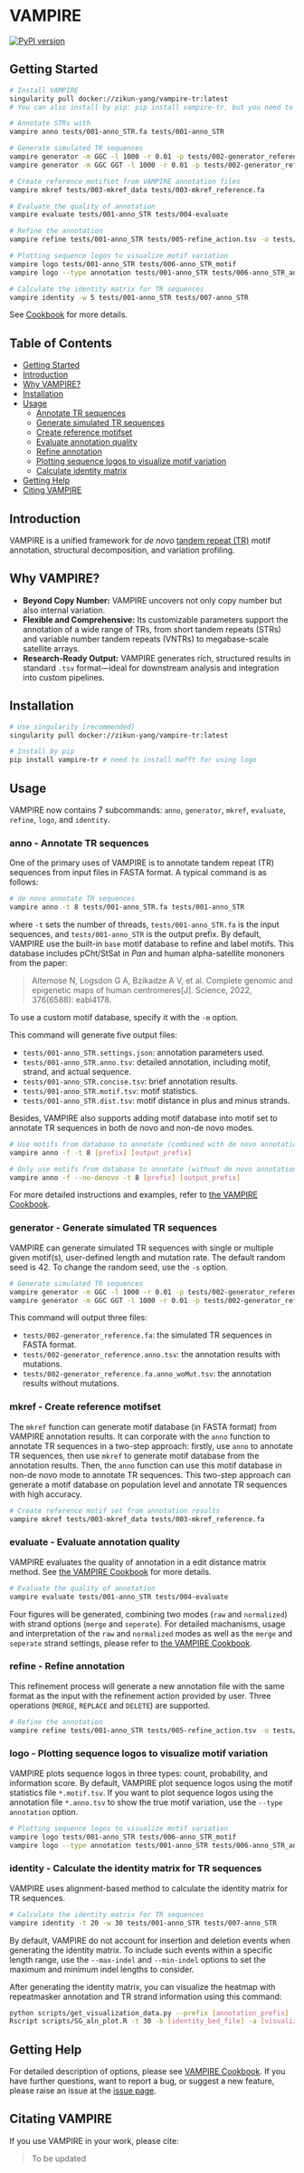 # VAMPIRE
[![PyPI version](https://badge.fury.io/py/vampire-tr.svg)](https://pypi.org/project/vampire-tr/)

## <a name="started"></a>Getting Started
```sh
# Install VAMPIRE
singularity pull docker://zikun-yang/vampire-tr:latest
# You can also install by pip: pip install vampire-tr, but you need to install mafft for using logo

# Annotate STRs with
vampire anno tests/001-anno_STR.fa tests/001-anno_STR

# Generate simulated TR sequences
vampire generator -m GGC -l 1000 -r 0.01 -p tests/002-generator_reference
vampire generator -m GGC GGT -l 1000 -r 0.01 -p tests/002-generator_reference

# Create reference motifset from VAMPIRE annotation files
vampire mkref tests/003-mkref_data tests/003-mkref_reference.fa

# Evaluate the quality of annotation
vampire evaluate tests/001-anno_STR tests/004-evaluate

# Refine the annotation
vampire refine tests/001-anno_STR tests/005-refine_action.tsv -o tests/005-anno_STR.revised

# Plotting sequence logos to visualize motif variation
vampire logo tests/001-anno_STR tests/006-anno_STR_motif
vampire logo --type annotation tests/001-anno_STR tests/006-anno_STR_annotation

# Calculate the identity matrix for TR sequences
vampire identity -w 5 tests/001-anno_STR tests/007-anno_STR
```
See [Cookbook](https://zikun-yang.github.io/VAMPIRE_Cookbook/) for more details.

## <a name="toc"></a>Table of Contents

- [Getting Started](#started)
- [Introduction](#intro)
- [Why VAMPIRE?](#why)
- [Installation](#install)
- [Usage](#usage)
    - [Annotate TR sequences](#anno)
    - [Generate simulated TR sequences](#generator)
    - [Create reference motifset](#mkref)
    - [Evaluate annotation quality](#evaluate)
    - [Refine annotation](#refine)
    - [Plotting sequence logos to visualize motif variation](#logo)
    - [Calculate identity matrix](#identity)
- [Getting Help](#help)
- [Citing VAMPIRE](#cite)

## <a name="intro"></a>Introduction

VAMPIRE is a unified framework for *de novo* [tandem repeat (TR)](https://en.wikipedia.org/wiki/Tandem_repeat) motif annotation, structural decomposition, and variation profiling.

## <a name="why"></a>Why VAMPIRE?

- **Beyond Copy Number:** VAMPIRE uncovers not only copy number but also internal variation.
- **Flexible and Comprehensive:** Its customizable parameters support the annotation of a wide range of TRs, from short tandem repeats (STRs) and variable number tandem repeats (VNTRs) to megabase-scale satellite arrays.
- **Research-Ready Output:** VAMPIRE generates rich, structured results in standard `.tsv` format—ideal for downstream analysis and integration into custom pipelines.

## <a name="install"></a>Installation

```sh
# Use singularity (recommended)
singularity pull docker://zikun-yang/vampire-tr:latest

# Install by pip 
pip install vampire-tr # need to install mafft for using logo
```

## <a name="usage"></a>Usage

VAMPIRE now contains 7 subcommands: `anno`, `generator`, `mkref`, `evaluate`, `refine`, `logo`, and `identity`.

### <a name="anno"></a>anno - Annotate TR sequences

One of the primary uses of VAMPIRE is to annotate tandem repeat (TR) sequences from input files in FASTA format. A typical command is as follows:
```sh
# de novo annotate TR sequences
vampire anno -t 8 tests/001-anno_STR.fa tests/001-anno_STR
```
where `-t` sets the number of threads, `tests/001-anno_STR.fa` is the input sequences, and `tests/001-anno_STR` is the output prefix. By default, VAMPIRE use the built-in `base` motif database to refine and label motifs. This database includes pCht/StSat in *Pan* and human alpha-satellite mononers from the paper:
> Altemose N, Logsdon G A, Bzikadze A V, et al. 
> Complete genomic and epigenetic maps of human centromeres[J]. 
> Science, 2022, 376(6588): eabl4178.

To use a custom motif database, specify it with the `-m` option.

This command will generate five output files:
- `tests/001-anno_STR.settings.json`: annotation parameters used.
- `tests/001-anno_STR.anno.tsv`: detailed annotation, including motif, strand, and actual sequence.
- `tests/001-anno_STR.concise.tsv`: brief annotation results.
- `tests/001-anno_STR.motif.tsv`: motif statistics.
- `tests/001-anno_STR.dist.tsv`: motif distance in plus and minus strands.

Besides, VAMPIRE also supports adding motif database into motif set to annotate TR sequences in both de novo and non-de novo modes. 
```sh
# Use motifs from database to annotate (combined with de novo annotation)
vampire anno -f -t 8 [prefix] [output_prefix]

# Only use motifs from database to annotate (without de novo annotation)
vampire anno -f --no-denovo -t 8 [prefix] [output_prefix]
```
For more detailed instructions and examples, refer to [the VAMPIRE Cookbook](https://zikun-yang.github.io/VAMPIRE_Cookbook/).

### <a name="generator"></a>generator - Generate simulated TR sequences
VAMPIRE can generate simulated TR sequences with single or multiple given motif(s), user-defined length and mutation rate. The default random seed is 42. To change the random seed, use the `-s` option.
```sh
# Generate simulated TR sequences
vampire generator -m GGC -l 1000 -r 0.01 -p tests/002-generator_reference
vampire generator -m GGC GGT -l 1000 -r 0.01 -p tests/002-generator_reference
```
This command will output three files:
- `tests/002-generator_reference.fa`: the simulated TR sequences in FASTA format.
- `tests/002-generator_reference.anno.tsv`: the annotation results with mutations.
- `tests/002-generator_reference.fa.anno_woMut.tsv`: the annotation results without mutations.

### <a name="mkref"></a>mkref - Create reference motifset

The `mkref` function can generate motif database (in FASTA format) from VAMPIRE annotation results. It can corporate with the `anno` function to annotate TR sequences in a two-step approach: firstly, use `anno` to annotate TR sequences, then use `mkref` to generate motif database from the annotation results. Then, the `anno` function can use this motif database in non-de novo mode to annotate TR sequences.  This two-step approach can generate a motif database on population level and annotate TR sequences with high accuracy.
```sh
# Create reference motif set from annotation results
vampire mkref tests/003-mkref_data tests/003-mkref_reference.fa
```


### <a name="evaluate"></a>evaluate - Evaluate annotation quality
VAMPIRE evaluates the quality of annotation in a edit distance matrix method. See [the VAMPIRE Cookbook](https://zikun-yang.github.io/VAMPIRE_Cookbook/) for more details.
```sh
# Evaluate the quality of annotation
vampire evaluate tests/001-anno_STR tests/004-evaluate
```
Four figures will be generated, combining two modes (`raw` and `normalized`) with strand options (`merge` and `seperate`). For detailed machanisms, usage and interpretation of the `raw` and `normalized` modes as well as the `merge` and `seperate` strand settings, please refer to [the VAMPIRE Cookbook](https://zikun-yang.github.io/VAMPIRE_Cookbook/).

### <a name="refine"></a>refine - Refine annotation

This refinement process will generate a new annotation file with the same format as the input with the refinement action provided by user. Three operations (`MERGE`, `REPLACE` and `DELETE`) are supported.
```sh
# Refine the annotation
vampire refine tests/001-anno_STR tests/005-refine_action.tsv -o tests/005-anno_STR.revised
```

### <a name="logo"></a>logo - Plotting sequence logos to visualize motif variation

VAMPIRE plots sequence logos in three types: count, probability, and information score. By default, VAMPIRE plot sequence logos using the motif statistics file `*.motif.tsv`. If you want to plot sequence logos using the annotation file `*.anno.tsv` to show the true motif variation, use the `--type annotation` option.
```sh
# Plotting sequence logos to visualize motif variation
vampire logo tests/001-anno_STR tests/006-anno_STR_motif
vampire logo --type annotation tests/001-anno_STR tests/006-anno_STR_annotation
```


### <a name="identity"></a>identity - Calculate the identity matrix for TR sequences

VAMPIRE uses alignment-based method to calculate the identity matrix for TR sequences.
```sh
# Calculate the identity matrix for TR sequences
vampire identity -t 20 -w 30 tests/001-anno_STR tests/007-anno_STR
```
By default, VAMPIRE do not account for insertion and deletion events when generating the identity matrix. To include such events within a specific length range, use the `--max-indel` and `--min-indel` options to set the maximum and minimum indel lengths to consider.

After generating the identity matrix, you can visualize the heatmap with repeatmasker annotation and TR strand information using this command:
```sh
python scripts/get_visualization_data.py --prefix [annotation_prefix] --repeat [repeatmasker_annotation] --output [output_prefix]
Rscript scripts/SG_aln_plot.R -t 30 -b [identity_bed_file] -a [visualization_data] -p [figure_output_prefix]
```

## <a name="help"></a>Getting Help

For detailed description of options, please see [VAMPIRE Cookbook](https://zikun-yang.github.io/VAMPIRE_Cookbook/). If you have further questions, want to report a bug, or suggest a new feature, please raise an issue at the [issue page](https://github.com/zikun-yang/VAMPIRE/issues).

<!--
## <a name="limitations"></a>Limitations

- VAMPIRE is designed for annotating the variation of TRs. While it can be used for genome-wide TR annotation with basic information, it can be time-consuming due to the additional data it processes. To address this, we plan to develop a `scan` function optimized for whole-genome TR annotation.
- TRs with very low copy numbers may be challenging to annotate accurately due to the limited availability of k-mers.
-->

## <a name="cite"></a>Citating VAMPIRE

If you use VAMPIRE in your work, please cite:
> To be updated

